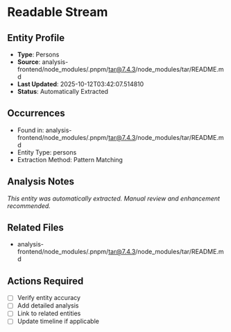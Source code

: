 # Readable Stream

## Entity Profile
- **Type**: Persons
- **Source**: analysis-frontend/node_modules/.pnpm/tar@7.4.3/node_modules/tar/README.md
- **Last Updated**: 2025-10-12T03:42:07.514810
- **Status**: Automatically Extracted

## Occurrences
- Found in: analysis-frontend/node_modules/.pnpm/tar@7.4.3/node_modules/tar/README.md
- Entity Type: persons
- Extraction Method: Pattern Matching

## Analysis Notes
*This entity was automatically extracted. Manual review and enhancement recommended.*

## Related Files
- analysis-frontend/node_modules/.pnpm/tar@7.4.3/node_modules/tar/README.md

## Actions Required
- [ ] Verify entity accuracy
- [ ] Add detailed analysis
- [ ] Link to related entities
- [ ] Update timeline if applicable
